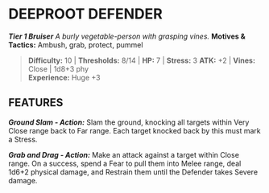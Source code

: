 ﻿---
tags:
  - Adversary
  - Creature
  - Statblock

name: 'DEEPROOT DEFENDER'
tier: 1
type: Bruiser
description: 'A burly vegetable-person with grasping vines.'
motives_and_tactics: 'Ambush, grab, protect, pummel'
difficulty: '10'
thresholds: '8/14'
hp: '7'
stress: '3'
atk: '+2'
attack: 'Vines'
range: 'Close'
damage: '1d8+3 phy'
experience:
  - 'Huge +3'
feats:
- name: 'Ground Slam'
  type: 'Action'
  text: 'Slam the ground, knocking all targets within Very Close range back to Far range. Each target knocked back by this must mark a Stress.'
- name: 'Grab and Drag'
  type: 'Action'
  text: 'Make an attack against a target within Close range. On a success, spend a Fear to pull them into Melee range, deal 1d6+2 physical damage, and Restrain them until the Defender takes Severe damage.'
layout: Daggerheart Adversary
source: srd-adversary
statblock: true
---

# DEEPROOT DEFENDER

***Tier 1 Bruiser***
*A burly vegetable-person with grasping vines.*
**Motives & Tactics:** Ambush, grab, protect, pummel

> **Difficulty:** 10 | **Thresholds:** 8/14 | **HP:** 7 | **Stress:** 3
> **ATK:** +2 | **Vines:** Close | 1d8+3 phy  
> **Experience:** Huge +3

## FEATURES

***Ground Slam - Action:*** Slam the ground, knocking all targets within Very Close range back to Far range. Each target knocked back by this must mark a Stress.

***Grab and Drag - Action:*** Make an attack against a target within Close range. On a success, spend a Fear to pull them into Melee range, deal 1d6+2 physical damage, and Restrain them until the Defender takes Severe damage.
